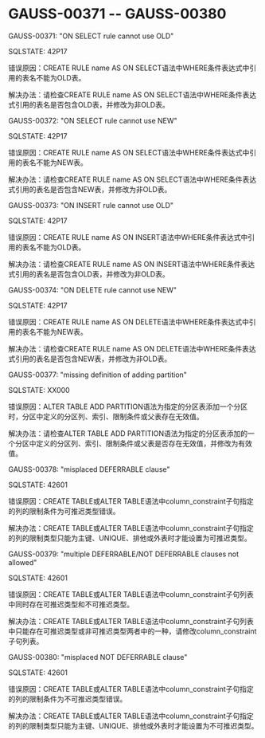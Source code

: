 # GAUSS-00371 -- GAUSS-00380<a name="ZH-CN_TOPIC_0302073271"></a>

GAUSS-00371: "ON SELECT rule cannot use OLD"

SQLSTATE: 42P17

错误原因：CREATE RULE name AS ON SELECT语法中WHERE条件表达式中引用的表名不能为OLD表。

解决办法：请检查CREATE RULE name AS ON SELECT语法中WHERE条件表达式引用的表名是否包含OLD表，并修改为非OLD表。

GAUSS-00372: "ON SELECT rule cannot use NEW"

SQLSTATE: 42P17

错误原因：CREATE RULE name AS ON SELECT语法中WHERE条件表达式中引用的表名不能为NEW表。

解决办法：请检查CREATE RULE name AS ON SELECT语法中WHERE条件表达式引用的表名是否包含NEW表，并修改为非OLD表。

GAUSS-00373: "ON INSERT rule cannot use OLD"

SQLSTATE: 42P17

错误原因：CREATE RULE name AS ON INSERT语法中WHERE条件表达式中引用的表名不能为OLD表。

解决办法：请检查CREATE RULE name AS ON INSERT语法中WHERE条件表达式引用的表名是否包含OLD表，并修改为非OLD表。

GAUSS-00374: "ON DELETE rule cannot use NEW"

SQLSTATE: 42P17

错误原因：CREATE RULE name AS ON DELETE语法中WHERE条件表达式中引用的表名不能为NEW表。

解决办法：请检查CREATE RULE name AS ON DELETE语法中WHERE条件表达式引用的表名是否包含NEW表，并修改为非OLD表。

GAUSS-00377: "missing definition of adding partition"

SQLSTATE: XX000

错误原因：ALTER TABLE ADD PARTITION语法为指定的分区表添加一个分区时，分区中定义的分区列、索引、限制条件或父表存在无效值。

解决办法：请检查ALTER TABLE ADD PARTITION语法为指定的分区表添加的一个分区中定义的分区列、索引、限制条件或父表是否存在无效值，并修改为有效值。

GAUSS-00378: "misplaced DEFERRABLE clause"

SQLSTATE: 42601

错误原因：CREATE TABLE或ALTER TABLE语法中column\_constraint子句指定的列的限制条件为可推迟类型错误。

解决办法：CREATE TABLE或ALTER TABLE语法中column\_constraint子句指定的列的限制类型只能为主键、UNIQUE、排他或外表时才能设置为可推迟类型。

GAUSS-00379: "multiple DEFERRABLE/NOT DEFERRABLE clauses not allowed"

SQLSTATE: 42601

错误原因：CREATE TABLE或ALTER TABLE语法中column\_constraint子句列表中同时存在可推迟类型和不可推迟类型。

解决办法：CREATE TABLE或ALTER TABLE语法中column\_constraint子句列表中只能存在可推迟类型或非可推迟类型两者中的一种，请修改column\_constraint子句列表。

GAUSS-00380: "misplaced NOT DEFERRABLE clause"

SQLSTATE: 42601

错误原因：CREATE TABLE或ALTER TABLE语法中column\_constraint子句指定的列的限制条件为不可推迟类型错误。

解决办法：CREATE TABLE或ALTER TABLE语法中column\_constraint子句指定的列的限制类型只能为主键、UNIQUE、排他或外表时才能设置为不可推迟类型。
